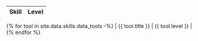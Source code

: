 | Skill | Level |
| ----- | ----- |
{% for tool in site.data.skills.data_tools -%}
| {{ tool.title }} | {{ tool.level }} |
{% endfor %}